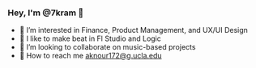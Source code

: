 ### Hey, I'm @7kram 👋

- 🔭 I’m interested in Finance, Product Management, and UX/UI Design
- 🌱 I like to make beat in Fl Studio and Logic
- 👯 I’m looking to collaborate on music-based projects
- 💬 How to reach me aknour172@g.ucla.edu
